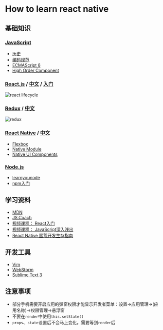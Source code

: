 # How to learn react native

## 基础知识

### [JavaScript](https://developer.mozilla.org/zh-CN/docs/Web/JavaScript)
- [历史](http://www.ruanyifeng.com/blog/2011/06/birth_of_javascript.html)
- [编码规范](http://www.ituring.com.cn/article/197990)
- [ECMAScript 6](http://es6.ruanyifeng.com/)
- [High Order Component](https://leozdgao.me/chushi-hoc/)

### [React.js](https://facebook.github.io/react/docs/getting-started.html) / [中文](http://reactjs.cn/react/docs/getting-started.html) / [入门](https://hulufei.gitbooks.io/react-tutorial/content/introduction.html)
![react lifecycle](http://imgh.us/react-lifecycle.svg)

### [Redux](http://redux.js.org/) / [中文](http://cn.redux.js.org/)
![redux](https://raw.githubusercontent.com/lawrencebla/redux-review/master/react-redux.jpg)

### [React Native](http://facebook.github.io/react-native/docs/getting-started.html) / [中文](http://reactnative.cn/docs/)
- [Flexbox](http://facebook.github.io/react-native/docs/flexbox.html)
- [Native Module](http://facebook.github.io/react-native/docs/native-modules-android.html)
- [Native UI Components](http://facebook.github.io/react-native/docs/native-components-android.html)

### [Node.js](https://nodejs.org/)
- [learnyounode](http://www.kancloud.cn/kancloud/learnyounode/47115)
- [npm入门](http://aerotiger.info/archives/beginners-guide-node-package-manager.html)

## 学习资料
- [MDN](https://developer.mozilla.org/zh-CN/docs/Web/JavaScript)
- [JS.Coach](https://js.coach/react-native/?sort=popular)
- [视频课程： React入门](http://www.imooc.com/learn/504)
- [视频课程： JavaScript深入浅出](http://www.imooc.com/learn/277)
- [React Native 蛮荒开发生存指南](https://segmentfault.com/a/1190000004910600)

## 开发工具
- [Vim](http://wsztrush.github.io/%E5%B7%A5%E5%85%B7/2015/06/10/VIM.html)
- [WebStorm](https://www.jetbrains.com/webstorm/)
- [Sublime Text 3](http://blog.saymagic.cn/2015/01/01/sublime_text_concise_course.html)

## 注意事项
- 部分手机需要开启应用的弹窗权限才能显示开发者菜单：设置->应用管理->(应用名称)->权限管理->悬浮窗
- 不要在`render`中使用`this.setState()`
- `props`、`state`设置后不会马上变化，需要等到`render`后
